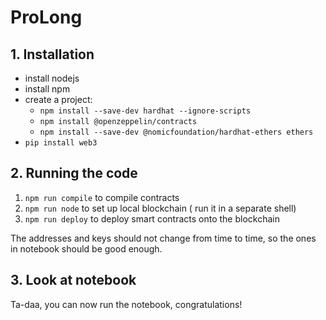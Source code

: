 # ProLong

## 1. Installation

- install nodejs
- install npm
- create a project:
  - `npm install --save-dev hardhat --ignore-scripts`
  - `npm install @openzeppelin/contracts`
  - `npm install --save-dev @nomicfoundation/hardhat-ethers ethers`
- `pip install web3`

## 2. Running the code

1. `npm run compile` to compile contracts
2. `npm run node` to set up local blockchain ( run it in a separate shell)
3. `npm run deploy` to deploy smart contracts onto the blockchain

The addresses and keys should not change from time to time, so the ones in notebook should be good enough.

## 3. Look at notebook

Ta-daa, you can now run the notebook, congratulations!